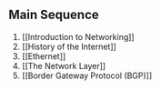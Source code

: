 
## Main Sequence

1. [[Introduction to Networking]]
2. [[History of the Internet]]
3. [[Ethernet]]
4. [[The Network Layer]]
5. [[Border Gateway Protocol (BGP)]]